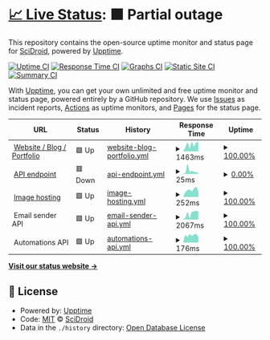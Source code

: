 # [📈 Live Status](https://status.scidroid.me): <!--live status--> **🟧 Partial outage**

This repository contains the open-source uptime monitor and status page for [SciDroid](scidroid.me), powered by [Upptime](https://github.com/upptime/upptime).

[![Uptime CI](https://github.com/scidroid/status/workflows/Uptime%20CI/badge.svg)](https://github.com/scidroid/status/actions?query=workflow%3A%22Uptime+CI%22)
[![Response Time CI](https://github.com/scidroid/status/workflows/Response%20Time%20CI/badge.svg)](https://github.com/scidroid/status/actions?query=workflow%3A%22Response+Time+CI%22)
[![Graphs CI](https://github.com/scidroid/status/workflows/Graphs%20CI/badge.svg)](https://github.com/scidroid/status/actions?query=workflow%3A%22Graphs+CI%22)
[![Static Site CI](https://github.com/scidroid/status/workflows/Static%20Site%20CI/badge.svg)](https://github.com/scidroid/status/actions?query=workflow%3A%22Static+Site+CI%22)
[![Summary CI](https://github.com/scidroid/status/workflows/Summary%20CI/badge.svg)](https://github.com/scidroid/status/actions?query=workflow%3A%22Summary+CI%22)

With [Upptime](https://upptime.js.org), you can get your own unlimited and free uptime monitor and status page, powered entirely by a GitHub repository. We use [Issues](https://github.com/scidroid/status/issues) as incident reports, [Actions](https://github.com/scidroid/status/actions) as uptime monitors, and [Pages](https://status.scidroid.me) for the status page.

<!--start: status pages-->
<!-- This summary is generated by Upptime (https://github.com/upptime/upptime) -->
<!-- Do not edit this manually, your changes will be overwritten -->
<!-- prettier-ignore -->
| URL | Status | History | Response Time | Uptime |
| --- | ------ | ------- | ------------- | ------ |
| <img alt="" src="https://icons.duckduckgo.com/ip3/scidroid.co.ico" height="13"> [Website / Blog / Portfolio](https://scidroid.co) | 🟩 Up | [website-blog-portfolio.yml](https://github.com/scidroid/status/commits/HEAD/history/website-blog-portfolio.yml) | <details><summary><img alt="Response time graph" src="./graphs/website-blog-portfolio/response-time-week.png" height="20"> 1463ms</summary><br><a href="https://status.scidroid.co/history/website-blog-portfolio"><img alt="Response time 990" src="https://img.shields.io/endpoint?url=https%3A%2F%2Fraw.githubusercontent.com%2Fscidroid%2Fstatus%2FHEAD%2Fapi%2Fwebsite-blog-portfolio%2Fresponse-time.json"></a><br><a href="https://status.scidroid.co/history/website-blog-portfolio"><img alt="24-hour response time 1687" src="https://img.shields.io/endpoint?url=https%3A%2F%2Fraw.githubusercontent.com%2Fscidroid%2Fstatus%2FHEAD%2Fapi%2Fwebsite-blog-portfolio%2Fresponse-time-day.json"></a><br><a href="https://status.scidroid.co/history/website-blog-portfolio"><img alt="7-day response time 1463" src="https://img.shields.io/endpoint?url=https%3A%2F%2Fraw.githubusercontent.com%2Fscidroid%2Fstatus%2FHEAD%2Fapi%2Fwebsite-blog-portfolio%2Fresponse-time-week.json"></a><br><a href="https://status.scidroid.co/history/website-blog-portfolio"><img alt="30-day response time 1707" src="https://img.shields.io/endpoint?url=https%3A%2F%2Fraw.githubusercontent.com%2Fscidroid%2Fstatus%2FHEAD%2Fapi%2Fwebsite-blog-portfolio%2Fresponse-time-month.json"></a><br><a href="https://status.scidroid.co/history/website-blog-portfolio"><img alt="1-year response time 1248" src="https://img.shields.io/endpoint?url=https%3A%2F%2Fraw.githubusercontent.com%2Fscidroid%2Fstatus%2FHEAD%2Fapi%2Fwebsite-blog-portfolio%2Fresponse-time-year.json"></a></details> | <details><summary><a href="https://status.scidroid.co/history/website-blog-portfolio">100.00%</a></summary><a href="https://status.scidroid.co/history/website-blog-portfolio"><img alt="All-time uptime 99.62%" src="https://img.shields.io/endpoint?url=https%3A%2F%2Fraw.githubusercontent.com%2Fscidroid%2Fstatus%2FHEAD%2Fapi%2Fwebsite-blog-portfolio%2Fuptime.json"></a><br><a href="https://status.scidroid.co/history/website-blog-portfolio"><img alt="24-hour uptime 100.00%" src="https://img.shields.io/endpoint?url=https%3A%2F%2Fraw.githubusercontent.com%2Fscidroid%2Fstatus%2FHEAD%2Fapi%2Fwebsite-blog-portfolio%2Fuptime-day.json"></a><br><a href="https://status.scidroid.co/history/website-blog-portfolio"><img alt="7-day uptime 100.00%" src="https://img.shields.io/endpoint?url=https%3A%2F%2Fraw.githubusercontent.com%2Fscidroid%2Fstatus%2FHEAD%2Fapi%2Fwebsite-blog-portfolio%2Fuptime-week.json"></a><br><a href="https://status.scidroid.co/history/website-blog-portfolio"><img alt="30-day uptime 100.00%" src="https://img.shields.io/endpoint?url=https%3A%2F%2Fraw.githubusercontent.com%2Fscidroid%2Fstatus%2FHEAD%2Fapi%2Fwebsite-blog-portfolio%2Fuptime-month.json"></a><br><a href="https://status.scidroid.co/history/website-blog-portfolio"><img alt="1-year uptime 99.04%" src="https://img.shields.io/endpoint?url=https%3A%2F%2Fraw.githubusercontent.com%2Fscidroid%2Fstatus%2FHEAD%2Fapi%2Fwebsite-blog-portfolio%2Fuptime-year.json"></a></details>
| <img alt="" src="https://icons.duckduckgo.com/ip3/scidroid.co.ico" height="13"> [API endpoint](https://scidroid.co/api/view/test) | 🟥 Down | [api-endpoint.yml](https://github.com/scidroid/status/commits/HEAD/history/api-endpoint.yml) | <details><summary><img alt="Response time graph" src="./graphs/api-endpoint/response-time-week.png" height="20"> 25ms</summary><br><a href="https://status.scidroid.co/history/api-endpoint"><img alt="Response time 1056" src="https://img.shields.io/endpoint?url=https%3A%2F%2Fraw.githubusercontent.com%2Fscidroid%2Fstatus%2FHEAD%2Fapi%2Fapi-endpoint%2Fresponse-time.json"></a><br><a href="https://status.scidroid.co/history/api-endpoint"><img alt="24-hour response time 22" src="https://img.shields.io/endpoint?url=https%3A%2F%2Fraw.githubusercontent.com%2Fscidroid%2Fstatus%2FHEAD%2Fapi%2Fapi-endpoint%2Fresponse-time-day.json"></a><br><a href="https://status.scidroid.co/history/api-endpoint"><img alt="7-day response time 25" src="https://img.shields.io/endpoint?url=https%3A%2F%2Fraw.githubusercontent.com%2Fscidroid%2Fstatus%2FHEAD%2Fapi%2Fapi-endpoint%2Fresponse-time-week.json"></a><br><a href="https://status.scidroid.co/history/api-endpoint"><img alt="30-day response time 19" src="https://img.shields.io/endpoint?url=https%3A%2F%2Fraw.githubusercontent.com%2Fscidroid%2Fstatus%2FHEAD%2Fapi%2Fapi-endpoint%2Fresponse-time-month.json"></a><br><a href="https://status.scidroid.co/history/api-endpoint"><img alt="1-year response time 224" src="https://img.shields.io/endpoint?url=https%3A%2F%2Fraw.githubusercontent.com%2Fscidroid%2Fstatus%2FHEAD%2Fapi%2Fapi-endpoint%2Fresponse-time-year.json"></a></details> | <details><summary><a href="https://status.scidroid.co/history/api-endpoint">0.00%</a></summary><a href="https://status.scidroid.co/history/api-endpoint"><img alt="All-time uptime 52.50%" src="https://img.shields.io/endpoint?url=https%3A%2F%2Fraw.githubusercontent.com%2Fscidroid%2Fstatus%2FHEAD%2Fapi%2Fapi-endpoint%2Fuptime.json"></a><br><a href="https://status.scidroid.co/history/api-endpoint"><img alt="24-hour uptime 0.00%" src="https://img.shields.io/endpoint?url=https%3A%2F%2Fraw.githubusercontent.com%2Fscidroid%2Fstatus%2FHEAD%2Fapi%2Fapi-endpoint%2Fuptime-day.json"></a><br><a href="https://status.scidroid.co/history/api-endpoint"><img alt="7-day uptime 0.00%" src="https://img.shields.io/endpoint?url=https%3A%2F%2Fraw.githubusercontent.com%2Fscidroid%2Fstatus%2FHEAD%2Fapi%2Fapi-endpoint%2Fuptime-week.json"></a><br><a href="https://status.scidroid.co/history/api-endpoint"><img alt="30-day uptime 0.00%" src="https://img.shields.io/endpoint?url=https%3A%2F%2Fraw.githubusercontent.com%2Fscidroid%2Fstatus%2FHEAD%2Fapi%2Fapi-endpoint%2Fuptime-month.json"></a><br><a href="https://status.scidroid.co/history/api-endpoint"><img alt="1-year uptime 0.00%" src="https://img.shields.io/endpoint?url=https%3A%2F%2Fraw.githubusercontent.com%2Fscidroid%2Fstatus%2FHEAD%2Fapi%2Fapi-endpoint%2Fuptime-year.json"></a></details>
| <img alt="" src="https://icons.duckduckgo.com/ip3/s2.loli.net.ico" height="13"> [Image hosting](https://s2.loli.net) | 🟩 Up | [image-hosting.yml](https://github.com/scidroid/status/commits/HEAD/history/image-hosting.yml) | <details><summary><img alt="Response time graph" src="./graphs/image-hosting/response-time-week.png" height="20"> 252ms</summary><br><a href="https://status.scidroid.co/history/image-hosting"><img alt="Response time 329" src="https://img.shields.io/endpoint?url=https%3A%2F%2Fraw.githubusercontent.com%2Fscidroid%2Fstatus%2FHEAD%2Fapi%2Fimage-hosting%2Fresponse-time.json"></a><br><a href="https://status.scidroid.co/history/image-hosting"><img alt="24-hour response time 259" src="https://img.shields.io/endpoint?url=https%3A%2F%2Fraw.githubusercontent.com%2Fscidroid%2Fstatus%2FHEAD%2Fapi%2Fimage-hosting%2Fresponse-time-day.json"></a><br><a href="https://status.scidroid.co/history/image-hosting"><img alt="7-day response time 252" src="https://img.shields.io/endpoint?url=https%3A%2F%2Fraw.githubusercontent.com%2Fscidroid%2Fstatus%2FHEAD%2Fapi%2Fimage-hosting%2Fresponse-time-week.json"></a><br><a href="https://status.scidroid.co/history/image-hosting"><img alt="30-day response time 355" src="https://img.shields.io/endpoint?url=https%3A%2F%2Fraw.githubusercontent.com%2Fscidroid%2Fstatus%2FHEAD%2Fapi%2Fimage-hosting%2Fresponse-time-month.json"></a><br><a href="https://status.scidroid.co/history/image-hosting"><img alt="1-year response time 352" src="https://img.shields.io/endpoint?url=https%3A%2F%2Fraw.githubusercontent.com%2Fscidroid%2Fstatus%2FHEAD%2Fapi%2Fimage-hosting%2Fresponse-time-year.json"></a></details> | <details><summary><a href="https://status.scidroid.co/history/image-hosting">100.00%</a></summary><a href="https://status.scidroid.co/history/image-hosting"><img alt="All-time uptime 99.97%" src="https://img.shields.io/endpoint?url=https%3A%2F%2Fraw.githubusercontent.com%2Fscidroid%2Fstatus%2FHEAD%2Fapi%2Fimage-hosting%2Fuptime.json"></a><br><a href="https://status.scidroid.co/history/image-hosting"><img alt="24-hour uptime 100.00%" src="https://img.shields.io/endpoint?url=https%3A%2F%2Fraw.githubusercontent.com%2Fscidroid%2Fstatus%2FHEAD%2Fapi%2Fimage-hosting%2Fuptime-day.json"></a><br><a href="https://status.scidroid.co/history/image-hosting"><img alt="7-day uptime 100.00%" src="https://img.shields.io/endpoint?url=https%3A%2F%2Fraw.githubusercontent.com%2Fscidroid%2Fstatus%2FHEAD%2Fapi%2Fimage-hosting%2Fuptime-week.json"></a><br><a href="https://status.scidroid.co/history/image-hosting"><img alt="30-day uptime 100.00%" src="https://img.shields.io/endpoint?url=https%3A%2F%2Fraw.githubusercontent.com%2Fscidroid%2Fstatus%2FHEAD%2Fapi%2Fimage-hosting%2Fuptime-month.json"></a><br><a href="https://status.scidroid.co/history/image-hosting"><img alt="1-year uptime 99.97%" src="https://img.shields.io/endpoint?url=https%3A%2F%2Fraw.githubusercontent.com%2Fscidroid%2Fstatus%2FHEAD%2Fapi%2Fimage-hosting%2Fuptime-year.json"></a></details>
| <img alt="" src="https://icons.duckduckgo.com/ip3/null.ico" height="13"> Email sender API | 🟩 Up | [email-sender-api.yml](https://github.com/scidroid/status/commits/HEAD/history/email-sender-api.yml) | <details><summary><img alt="Response time graph" src="./graphs/email-sender-api/response-time-week.png" height="20"> 2067ms</summary><br><a href="https://status.scidroid.co/history/email-sender-api"><img alt="Response time 1346" src="https://img.shields.io/endpoint?url=https%3A%2F%2Fraw.githubusercontent.com%2Fscidroid%2Fstatus%2FHEAD%2Fapi%2Femail-sender-api%2Fresponse-time.json"></a><br><a href="https://status.scidroid.co/history/email-sender-api"><img alt="24-hour response time 2314" src="https://img.shields.io/endpoint?url=https%3A%2F%2Fraw.githubusercontent.com%2Fscidroid%2Fstatus%2FHEAD%2Fapi%2Femail-sender-api%2Fresponse-time-day.json"></a><br><a href="https://status.scidroid.co/history/email-sender-api"><img alt="7-day response time 2067" src="https://img.shields.io/endpoint?url=https%3A%2F%2Fraw.githubusercontent.com%2Fscidroid%2Fstatus%2FHEAD%2Fapi%2Femail-sender-api%2Fresponse-time-week.json"></a><br><a href="https://status.scidroid.co/history/email-sender-api"><img alt="30-day response time 1793" src="https://img.shields.io/endpoint?url=https%3A%2F%2Fraw.githubusercontent.com%2Fscidroid%2Fstatus%2FHEAD%2Fapi%2Femail-sender-api%2Fresponse-time-month.json"></a><br><a href="https://status.scidroid.co/history/email-sender-api"><img alt="1-year response time 1441" src="https://img.shields.io/endpoint?url=https%3A%2F%2Fraw.githubusercontent.com%2Fscidroid%2Fstatus%2FHEAD%2Fapi%2Femail-sender-api%2Fresponse-time-year.json"></a></details> | <details><summary><a href="https://status.scidroid.co/history/email-sender-api">100.00%</a></summary><a href="https://status.scidroid.co/history/email-sender-api"><img alt="All-time uptime 99.97%" src="https://img.shields.io/endpoint?url=https%3A%2F%2Fraw.githubusercontent.com%2Fscidroid%2Fstatus%2FHEAD%2Fapi%2Femail-sender-api%2Fuptime.json"></a><br><a href="https://status.scidroid.co/history/email-sender-api"><img alt="24-hour uptime 100.00%" src="https://img.shields.io/endpoint?url=https%3A%2F%2Fraw.githubusercontent.com%2Fscidroid%2Fstatus%2FHEAD%2Fapi%2Femail-sender-api%2Fuptime-day.json"></a><br><a href="https://status.scidroid.co/history/email-sender-api"><img alt="7-day uptime 100.00%" src="https://img.shields.io/endpoint?url=https%3A%2F%2Fraw.githubusercontent.com%2Fscidroid%2Fstatus%2FHEAD%2Fapi%2Femail-sender-api%2Fuptime-week.json"></a><br><a href="https://status.scidroid.co/history/email-sender-api"><img alt="30-day uptime 100.00%" src="https://img.shields.io/endpoint?url=https%3A%2F%2Fraw.githubusercontent.com%2Fscidroid%2Fstatus%2FHEAD%2Fapi%2Femail-sender-api%2Fuptime-month.json"></a><br><a href="https://status.scidroid.co/history/email-sender-api"><img alt="1-year uptime 100.00%" src="https://img.shields.io/endpoint?url=https%3A%2F%2Fraw.githubusercontent.com%2Fscidroid%2Fstatus%2FHEAD%2Fapi%2Femail-sender-api%2Fuptime-year.json"></a></details>
| <img alt="" src="https://icons.duckduckgo.com/ip3/null.ico" height="13"> Automations API | 🟩 Up | [automations-api.yml](https://github.com/scidroid/status/commits/HEAD/history/automations-api.yml) | <details><summary><img alt="Response time graph" src="./graphs/automations-api/response-time-week.png" height="20"> 176ms</summary><br><a href="https://status.scidroid.co/history/automations-api"><img alt="Response time 220" src="https://img.shields.io/endpoint?url=https%3A%2F%2Fraw.githubusercontent.com%2Fscidroid%2Fstatus%2FHEAD%2Fapi%2Fautomations-api%2Fresponse-time.json"></a><br><a href="https://status.scidroid.co/history/automations-api"><img alt="24-hour response time 171" src="https://img.shields.io/endpoint?url=https%3A%2F%2Fraw.githubusercontent.com%2Fscidroid%2Fstatus%2FHEAD%2Fapi%2Fautomations-api%2Fresponse-time-day.json"></a><br><a href="https://status.scidroid.co/history/automations-api"><img alt="7-day response time 176" src="https://img.shields.io/endpoint?url=https%3A%2F%2Fraw.githubusercontent.com%2Fscidroid%2Fstatus%2FHEAD%2Fapi%2Fautomations-api%2Fresponse-time-week.json"></a><br><a href="https://status.scidroid.co/history/automations-api"><img alt="30-day response time 178" src="https://img.shields.io/endpoint?url=https%3A%2F%2Fraw.githubusercontent.com%2Fscidroid%2Fstatus%2FHEAD%2Fapi%2Fautomations-api%2Fresponse-time-month.json"></a><br><a href="https://status.scidroid.co/history/automations-api"><img alt="1-year response time 211" src="https://img.shields.io/endpoint?url=https%3A%2F%2Fraw.githubusercontent.com%2Fscidroid%2Fstatus%2FHEAD%2Fapi%2Fautomations-api%2Fresponse-time-year.json"></a></details> | <details><summary><a href="https://status.scidroid.co/history/automations-api">100.00%</a></summary><a href="https://status.scidroid.co/history/automations-api"><img alt="All-time uptime 99.98%" src="https://img.shields.io/endpoint?url=https%3A%2F%2Fraw.githubusercontent.com%2Fscidroid%2Fstatus%2FHEAD%2Fapi%2Fautomations-api%2Fuptime.json"></a><br><a href="https://status.scidroid.co/history/automations-api"><img alt="24-hour uptime 100.00%" src="https://img.shields.io/endpoint?url=https%3A%2F%2Fraw.githubusercontent.com%2Fscidroid%2Fstatus%2FHEAD%2Fapi%2Fautomations-api%2Fuptime-day.json"></a><br><a href="https://status.scidroid.co/history/automations-api"><img alt="7-day uptime 100.00%" src="https://img.shields.io/endpoint?url=https%3A%2F%2Fraw.githubusercontent.com%2Fscidroid%2Fstatus%2FHEAD%2Fapi%2Fautomations-api%2Fuptime-week.json"></a><br><a href="https://status.scidroid.co/history/automations-api"><img alt="30-day uptime 100.00%" src="https://img.shields.io/endpoint?url=https%3A%2F%2Fraw.githubusercontent.com%2Fscidroid%2Fstatus%2FHEAD%2Fapi%2Fautomations-api%2Fuptime-month.json"></a><br><a href="https://status.scidroid.co/history/automations-api"><img alt="1-year uptime 100.00%" src="https://img.shields.io/endpoint?url=https%3A%2F%2Fraw.githubusercontent.com%2Fscidroid%2Fstatus%2FHEAD%2Fapi%2Fautomations-api%2Fuptime-year.json"></a></details>

<!--end: status pages-->

[**Visit our status website →**](https://status.scidroid.me)

## 📄 License

- Powered by: [Upptime](https://github.com/upptime/upptime)
- Code: [MIT](./LICENSE) © [SciDroid](scidroid.me)
- Data in the `./history` directory: [Open Database License](https://opendatacommons.org/licenses/odbl/1-0/)
